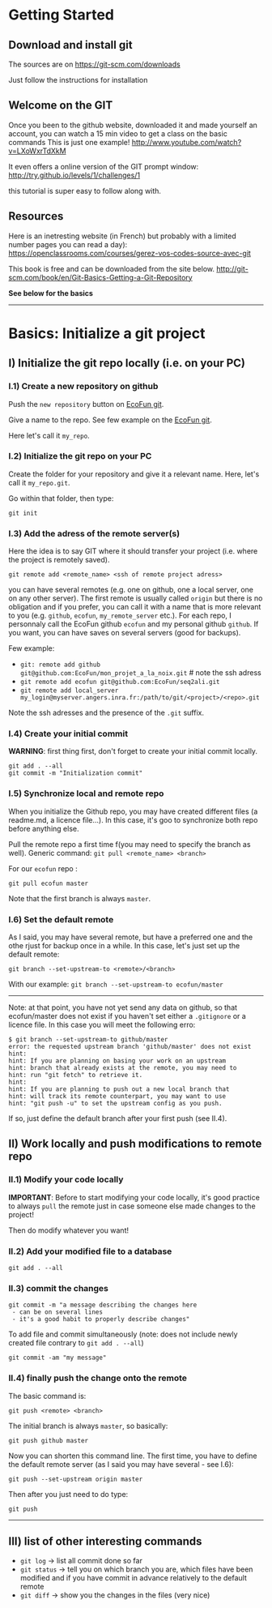 Getting Started
============

Download and install git
-----------
The sources are on https://git-scm.com/downloads

Just follow the instructions for installation


Welcome on the GIT
-----------

Once you been to the github website, downloaded it and made yourself an account, 
you can watch a 15 min video to get a class on the basic commands
This is just one example! http://www.youtube.com/watch?v=LXoWxrTdXkM

It even offers a online version of the GIT prompt window:
http://try.github.io/levels/1/challenges/1

this tutorial is super easy to follow along with.


Resources
------------
Here is an inetresting website (in French) but probably with a limited number pages you can read a day):
https://openclassrooms.com/courses/gerez-vos-codes-source-avec-git

This book is free and can be downloaded from the site below. 
http://git-scm.com/book/en/Git-Basics-Getting-a-Git-Repository

**See below for the basics**

__________

Basics: Initialize a git project
=============

## I) Initialize the git repo locally (i.e. on your PC)

### I.1) Create a new repository on github
Push the `new repository` button on [EcoFun git](https://github.com/EcoFun).

Give a name to the repo. See few example on the [EcoFun git](https://github.com/EcoFun).

Here let's call it `my_repo`.

### I.2) Initialize the git repo on your PC
Create the folder for your repository and give it a relevant name. Here, let's call it `my_repo.git`.

Go within that folder, then type:<p>
```
git init
```

### I.3) Add the adress of the remote server(s)
Here the idea is to say GIT where it should transfer your project (i.e. where the project is remotely saved).
```
git remote add <remote_name> <ssh of remote project adress>
```

you can have several remotes (e.g. one on github, one a local server, one on any other server). The first remote is usually called `origin` but there is no obligation and if you prefer, you can call it with a name that is more relevant to you (e.g. `github`, `ecofun`, `my_remote_server` etc.).
For each repo, I personnaly call the EcoFun github `ecofun` and my personal github `github`. If you want, you can have saves on several servers (good for backups).

Few example:

- `git: remote add github git@github.com:EcoFun/mon_projet_a_la_noix.git`	# note the ssh adress
- `git remote add ecofun git@github.com:EcoFun/seq2ali.git`
- `git remote add local_server my_login@myserver.angers.inra.fr:/path/to/git/<project>/<repo>.git`

Note the ssh adresses and the presence of the `.git` suffix.

### I.4) Create your initial commit
**WARNING**: first thing first, don't forget to create your initial commit locally.

```
git add . --all
git commit -m "Initialization commit"
```

### I.5) Synchronize local and remote repo
When you initialize the Github repo, you may have created different files (a readme.md, a licence file...). In this case, it's goo to synchronize both repo before anything else.

Pull the remote repo a first time f(you may need to specify the branch as well).
Generic command:
```git pull <remote_name> <branch>```

For our `ecofun` repo : <p>
```git pull ecofun master```

Note that the first branch is always  `master`.

### I.6) Set the default remote
As I said, you may have several remote, but have a preferred one and the othe rjust for backup once in a while. In this case, let's just set up the default remote:

```git branch --set-upstream-to <remote>/<branch>```

With our example:
```git branch --set-upstream-to ecofun/master```

---

Note: at that point, you have not yet send any data on github, so that ecofun/master does not exist if you haven't set either a `.gitignore` or a licence file.
In this case you will meet the following erro:
```
$ git branch --set-upstream-to github/master
error: the requested upstream branch 'github/master' does not exist
hint: 
hint: If you are planning on basing your work on an upstream
hint: branch that already exists at the remote, you may need to
hint: run "git fetch" to retrieve it.
hint: 
hint: If you are planning to push out a new local branch that
hint: will track its remote counterpart, you may want to use
hint: "git push -u" to set the upstream config as you push.
```
If so, just define the default branch after your first push (see II.4).

## II) Work locally and push modifications to remote repo

### II.1) Modify your code locally
**IMPORTANT**: Before to start modifying your code locally, it's good practice to always `pull` the remote just in case someone else made changes to the project!

Then do modify whatever you want!

### II.2) Add your modified file to a database
```git add . --all```

### II.3) commit the changes
```
git commit -m "a message describing the changes here
 - can be on several lines
 - it's a good habit to properly describe changes"
```

To add file and commit simultaneously (note: does not include newly created file contrary to `git add . --all`)<p>
```git commit -am "my message"```

### II.4) finally push the change onto the remote
The basic command is:<p>
```git push <remote> <branch>```

The initial branch is always `master`, so basically:<p>
```git push github master```

Now you can shorten this command line. The first time, you have to define the default remote server (as I said you may have several - see I.6):<p>
```git push --set-upstream origin master```

Then after you just need to do type:<p>
```git push```

---

## III) list of other interesting commands

- `git log` -> list all commit done so far
- `git status` -> tell you on which branch you are, which files have been modified and if you have commit in advance relatively to the default remote
- `git diff` -> show you the changes in the files (very nice)

